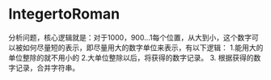 # IntegertoRoman
分析问题，核心逻辑就是：对于1000，900...1每个位置，从大到小，这个数字可以被如何尽量短的表示，即尽量用大的数字单位来表示，有以下逻辑：
1.能用大的单位整除的就不用小的
2.大单位整除以后，将获得的数字记录。
3. 根据获得的数字记录，合并字符串。
